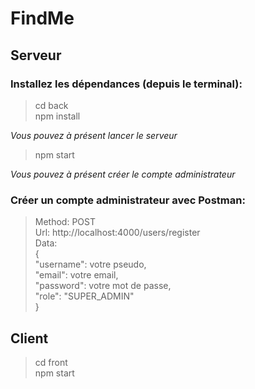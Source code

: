 # FindMe

## Serveur

### Installez les dépendances (depuis le terminal):  
> cd back  
> npm install   

*Vous pouvez à présent lancer le serveur*

> npm start

*Vous pouvez à présent créer le compte administrateur*

### Créer un compte administrateur avec Postman:
> Method: POST  
> Url: http://localhost:4000/users/register  
> Data:  
> {  
>   "username": votre pseudo,  
>   "email": votre email,  
>   "password": votre mot de passe,  
>   "role": "SUPER_ADMIN"  
> }  

## Client

> cd front  
> npm start
